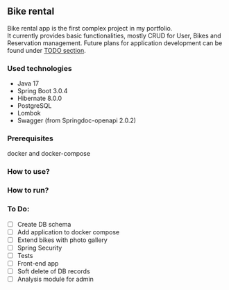 ## Bike rental

Bike rental app is the first complex project in my portfolio.   
It currently provides basic functionalities, mostly CRUD for User, Bikes and Reservation management. 
Future plans for application development can be found under [TODO section](#to-do).

### Used technologies
- Java 17
- Spring Boot 3.0.4
- Hibernate 8.0.0
- PostgreSQL
- Lombok
- Swagger (from Springdoc-openapi 2.0.2)
### Prerequisites 

docker and docker-compose

### How to use? 

### How to run? 

### To Do: 
-[ ] Create DB schema  
-[ ] Add application to docker compose 
-[ ] Extend bikes with photo gallery
-[ ] Spring Security
-[ ] Tests
-[ ] Front-end app
-[ ] Soft delete of DB records
-[ ] Analysis module for admin